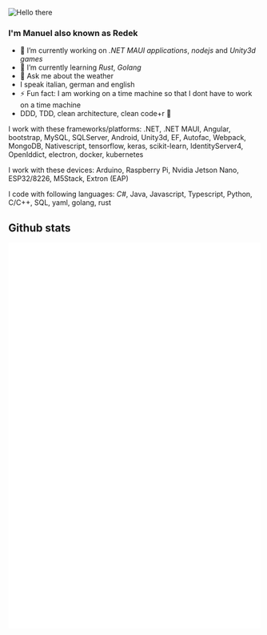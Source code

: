 ![Hello there](https://media.tenor.com/p5q73vRBB5sAAAAC/obiwan-hellothere.gif)

### I'm Manuel also known as Redek

- 🔭 I’m currently working on *.NET MAUI applications*, *nodejs* and *Unity3d games*
- 🌱 I’m currently learning *Rust*, *Golang*
- 💬 Ask me about the weather
- I speak italian, german and english
- ⚡ Fun fact: I am working on a time machine so that I dont have to work on a time machine
- DDD, TDD, clean architecture, clean code+r 🤟

I work with these frameworks/platforms: .NET, .NET MAUI, Angular, bootstrap, MySQL, SQLServer, Android, Unity3d, EF, Autofac, Webpack, MongoDB, Nativescript, tensorflow, keras, scikit-learn, IdentityServer4, OpenIddict, electron, docker, kubernetes

I work with these devices: Arduino, Raspberry Pi, Nvidia Jetson Nano, ESP32/8226, M5Stack, Extron (EAP)

I code with following languages: *C#*, Java, Javascript, Typescript, Python, C/C++, SQL, yaml, golang, rust


## Github stats
![Redek's github stats](https://github.com/redek91/redek91/blob/main/github-metrics.svg)
